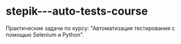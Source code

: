 # stepik---auto-tests-course
Практические задачи по курсу: "Автоматизация тестирования с помощью Selenium и Python". 

